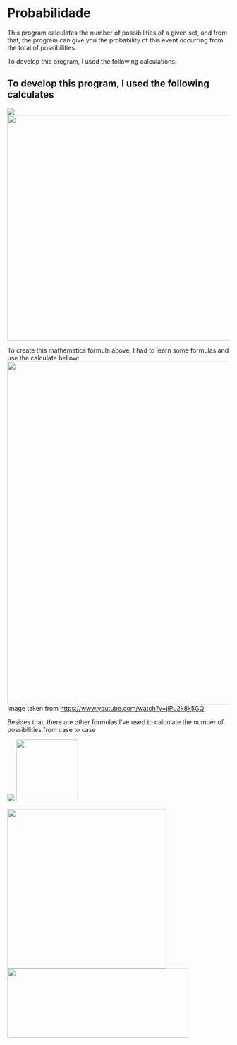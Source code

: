 # Probabilidade 
This program calculates the number of possibilities of a given set, and from that, the program can give you the probability of this event occurring from the total of possibilities.

To develop this program, I used the following calculations: <br>
<h2>To develop this program, I used the following calculates</h2>
<img src="https://user-images.githubusercontent.com/62625567/105749067-b2028080-5f21-11eb-997c-019466d46dc7.png"> <br>
<img width="509" src="https://user-images.githubusercontent.com/62625567/105749754-9fd51200-5f22-11eb-97f4-afac6b9eeeed.png">

To create this mathematics formula above, I had to learn some formulas and use the calculate bellow:
<img width="775" src="https://user-images.githubusercontent.com/62625567/105753582-b6319c80-5f27-11eb-9d05-193b9961cf65.png"> <br>
Image taken from https://www.youtube.com/watch?v=jiPu2k8k5GQ

Besides that, there are other formulas I've used to calculate the number of possibilities from case to case
<p float="left">
  <img src="https://user-images.githubusercontent.com/62625567/105754220-9058c780-5f28-11eb-801b-d8a0cbc14bbd.png">
  <img height="140" src="https://user-images.githubusercontent.com/62625567/105754494-e75e9c80-5f28-11eb-8d81-d460fa083ba8.png">
</p>
<p float="left">
  <img width="360" src="https://user-images.githubusercontent.com/62625567/105755290-de21ff80-5f29-11eb-8ee1-47127ba0df38.png">
  <img height="157" width="410" src="https://user-images.githubusercontent.com/62625567/105755401-03af0900-5f2a-11eb-8e33-255e75eeb491.png">
</p>
